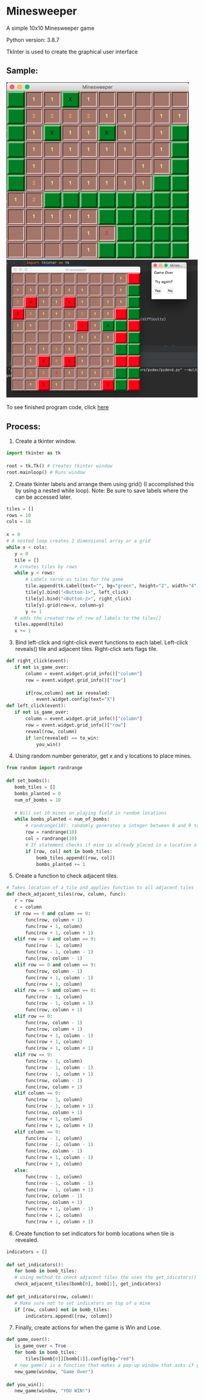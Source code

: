 # Minesweeper

 A simple 10x10 Minesweeper game
 
 Python version: 3.8.7

 TkInter is used to create the graphical user interface
 
 ## Sample:
 
 ![alt text](https://github.com/RasbeeTech/Minesweeper/blob/main/sample_image.jpeg)
 ![alt text](https://github.com/RasbeeTech/Minesweeper/blob/main/sample_image_2.jpeg)
 
 To see finished program code, click [here](https://github.com/RasbeeTech/Minesweeper/blob/main/minesweeper.py)
 
 ## Process:
 1.	Create a tkinter window.
 ```python
 import tkinter as tk
 
 root = tk.Tk() # Creates tkinter window
 root.mainloop() # Runs window
 ```
 2.	Create tkinter labels and arrange them using grid() (I accomplished this by using a nested while loop).
 		Note: Be sure to save labels where the can be accessed later.
 ```python
 tiles = []
 rows = 10
 cols = 10

 x = 0
 # A nested loop creates 2 dimensional array or a grid
 while x < cols:
 	y = 0
 	tile = []
 	# creates tiles by rows
 	while y < rows: 
 		# Labels serve as tiles for the game
 		tile.append(tk.Label(text="", bg="green", height="2", width="4", borderwidth=5, relief="raised"))
 		tile[y].bind("<Button-1>", left_click)
 		tile[y].bind("<Button-2>", right_click)
 		tile[y].grid(row=x, column=y)
 		y += 1
 	# adds the created row of row of labels to the tiles[]
 	tiles.append(tile)
 	x += 1
 ```
 3.	Bind left-click and right-click event functions to each label.
 		Left-click reveals() tile and adjacent tiles.
 		Right-click sets flags tile.
 ```python
 def right_click(event):
 	if not is_game_over:
        column = event.widget.grid_info()["column"]
        row = event.widget.grid_info()["row"]

        if[row,column] not in revealed:
            event.widget.config(text="X")
 def left_click(event):
	if not is_game_over:
		column = event.widget.grid_info()["column"]
        row = event.widget.grid_info()["row"]
        reveal(row, column)
        if len(revealed) == to_win:
            you_win()
 ```
 4. Using random number generator, get x and y locations to place mines.
 ```python
 from random import randrange
 
 def set_bombs():
    bomb_tiles = []
    bombs_planted = 0
	num_of_bombs = 10
	
	# Will set 10 mines on playing field in random locations
    while bombs_planted < num_of_bombs:
    	# randrange(10): randomly generates a integer between 0 and 9 to be used for location of mines
    	row = randrange(10)
        col = randrange(10)
        # If statement checks if mine is already placed in a location already
        if [row, col] not in bomb_tiles:
        	bomb_tiles.append([row, col])
        	bombs_planted += 1
 ```
 5. Create a function to check adjacent tiles.
 ```python
 # Takes location of a tile and applies function to all adjacent tiles
 def check_adjacent_tiles(row, column, func):
 	r = row
 	c = column
    if row == 0 and column == 0:
    	func(row, column + 1)
        func(row + 1, column)
        func(row + 1, column + 1)
    elif row == 9 and column == 9:
        func(row - 1, column)
        func(row - 1, column - 1)
        func(row, column - 1)
    elif row == 0 and column == 9:
        func(row, column - 1)
        func(row + 1, column - 1)
        func(row + 1, column)
    elif row == 9 and column == 0:
        func(row - 1, column)
        func(row - 1, column + 1)
        func(row, column + 1)
    elif row == 0:
        func(row, column - 1)
        func(row, column + 1)
        func(row + 1, column - 1)
        func(row + 1, column)
        func(row + 1, column + 1)
    elif row == 9:
        func(row - 1, column)
        func(row - 1, column - 1)
        func(row - 1, column + 1)
        func(row, column - 1)
        func(row, column + 1)
    elif column == 0:
        func(row - 1, column)
        func(row - 1, column + 1)
        func(row, column + 1)
        func(row + 1, column)
        func(row + 1, column + 1)
    elif column == 9:
        func(row - 1, column)
        func(row - 1, column - 1)
        func(row, column - 1)
        func(row + 1, column - 1)
        func(row + 1, column)
    else:
        func(row - 1, column)
        func(row - 1, column - 1)
        func(row - 1, column + 1)
        func(row, column - 1)
        func(row, column + 1)
        func(row + 1, column - 1)
        func(row + 1, column)
        func(row + 1, column + 1)
 ```
 6. Create function to set indicators for bomb locations when tile is revealed.
 ```python
 indicators = []
 
 def set_indicators():
    for bomb in bomb_tiles:
    # using method to check adjacent tiles the uses the get_idicators() function to add them to the indicators list.
    check_adjacent_tiles(bomb[0], bomb[1], get_indicators)
    
 def get_indicators(row, column):
 	# Make sure not to set indicators on top of a mine
	if [row, column] not in bomb_tiles:
    	indicators.append([row, column])
 ```
 7.	Finally, create actions for when the game is Win and Lose.
 ```python
 def game_over():
	is_game_over = True
	for bomb in bomb_tiles:
		tiles[bomb[0]][bomb[1]].config(bg="red")
    # new_game() is a function that makes a pop-up window that asks if you would like to try again
    new_game(window, "Game Over")
        
 def you_win():
	new_game(window, "YOU WIN!")
 ```
 	
